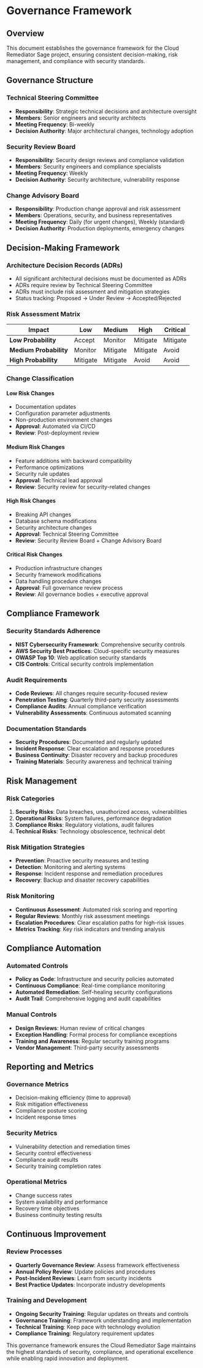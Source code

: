 # Governance Framework

## Overview

This document establishes the governance framework for the Cloud Remediator Sage project, ensuring consistent decision-making, risk management, and compliance with security standards.

## Governance Structure

### Technical Steering Committee
- **Responsibility**: Strategic technical decisions and architecture oversight
- **Members**: Senior engineers and security architects
- **Meeting Frequency**: Bi-weekly
- **Decision Authority**: Major architectural changes, technology adoption

### Security Review Board
- **Responsibility**: Security design reviews and compliance validation
- **Members**: Security engineers and compliance specialists
- **Meeting Frequency**: Weekly
- **Decision Authority**: Security architecture, vulnerability response

### Change Advisory Board
- **Responsibility**: Production change approval and risk assessment
- **Members**: Operations, security, and business representatives
- **Meeting Frequency**: Daily (for urgent changes), Weekly (standard)
- **Decision Authority**: Production deployments, emergency changes

## Decision-Making Framework

### Architecture Decision Records (ADRs)
- All significant architectural decisions must be documented as ADRs
- ADRs require review by Technical Steering Committee
- ADRs must include risk assessment and mitigation strategies
- Status tracking: Proposed → Under Review → Accepted/Rejected

### Risk Assessment Matrix

| Impact | Low | Medium | High | Critical |
|--------|-----|--------|------|----------|
| **Low Probability** | Accept | Monitor | Mitigate | Mitigate |
| **Medium Probability** | Monitor | Mitigate | Mitigate | Avoid |
| **High Probability** | Mitigate | Mitigate | Avoid | Avoid |

### Change Classification

#### Low Risk Changes
- Documentation updates
- Configuration parameter adjustments
- Non-production environment changes
- **Approval**: Automated via CI/CD
- **Review**: Post-deployment review

#### Medium Risk Changes
- Feature additions with backward compatibility
- Performance optimizations
- Security rule updates
- **Approval**: Technical lead approval
- **Review**: Security review for security-related changes

#### High Risk Changes
- Breaking API changes
- Database schema modifications
- Security architecture changes
- **Approval**: Technical Steering Committee
- **Review**: Security Review Board + Change Advisory Board

#### Critical Risk Changes
- Production infrastructure changes
- Security framework modifications
- Data handling procedure changes
- **Approval**: Full governance review process
- **Review**: All governance bodies + executive approval

## Compliance Framework

### Security Standards Adherence
- **NIST Cybersecurity Framework**: Comprehensive security controls
- **AWS Security Best Practices**: Cloud-specific security measures
- **OWASP Top 10**: Web application security standards
- **CIS Controls**: Critical security controls implementation

### Audit Requirements
- **Code Reviews**: All changes require security-focused review
- **Penetration Testing**: Quarterly third-party security assessments
- **Compliance Audits**: Annual compliance verification
- **Vulnerability Assessments**: Continuous automated scanning

### Documentation Standards
- **Security Procedures**: Documented and regularly updated
- **Incident Response**: Clear escalation and response procedures
- **Business Continuity**: Disaster recovery and backup procedures
- **Training Materials**: Security awareness and technical training

## Risk Management

### Risk Categories
1. **Security Risks**: Data breaches, unauthorized access, vulnerabilities
2. **Operational Risks**: System failures, performance degradation
3. **Compliance Risks**: Regulatory violations, audit failures
4. **Technical Risks**: Technology obsolescence, technical debt

### Risk Mitigation Strategies
- **Prevention**: Proactive security measures and testing
- **Detection**: Monitoring and alerting systems
- **Response**: Incident response and remediation procedures
- **Recovery**: Backup and disaster recovery capabilities

### Risk Monitoring
- **Continuous Assessment**: Automated risk scoring and reporting
- **Regular Reviews**: Monthly risk assessment meetings
- **Escalation Procedures**: Clear escalation paths for high-risk issues
- **Metrics Tracking**: Key risk indicators and trending analysis

## Compliance Automation

### Automated Controls
- **Policy as Code**: Infrastructure and security policies automated
- **Continuous Compliance**: Real-time compliance monitoring
- **Automated Remediation**: Self-healing security configurations
- **Audit Trail**: Comprehensive logging and audit capabilities

### Manual Controls
- **Design Reviews**: Human review of critical changes
- **Exception Handling**: Formal process for compliance exceptions
- **Training and Awareness**: Regular security training programs
- **Vendor Management**: Third-party security assessments

## Reporting and Metrics

### Governance Metrics
- Decision-making efficiency (time to approval)
- Risk mitigation effectiveness
- Compliance posture scoring
- Incident response times

### Security Metrics
- Vulnerability detection and remediation times
- Security control effectiveness
- Compliance audit results
- Security training completion rates

### Operational Metrics
- Change success rates
- System availability and performance
- Recovery time objectives
- Business continuity testing results

## Continuous Improvement

### Review Processes
- **Quarterly Governance Review**: Assess framework effectiveness
- **Annual Policy Review**: Update policies and procedures  
- **Post-Incident Reviews**: Learn from security incidents
- **Best Practice Updates**: Incorporate industry developments

### Training and Development
- **Ongoing Security Training**: Regular updates on threats and controls
- **Governance Training**: Framework understanding and implementation
- **Technical Training**: Keep pace with technology evolution
- **Compliance Training**: Regulatory requirement updates

This governance framework ensures the Cloud Remediator Sage maintains the highest standards of security, compliance, and operational excellence while enabling rapid innovation and deployment.